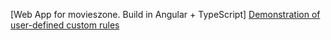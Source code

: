 [Web App for movieszone. Build in Angular + TypeScript] 
[Demonstration of user-defined custom rules](https://drive.google.com/file/d/1kn6etg-mWSIEs-pE6lK5mF8b4o_MtlNg/view?usp=sharing)
